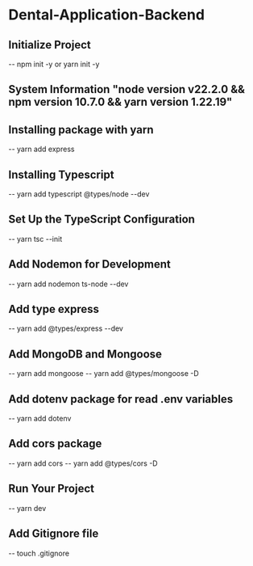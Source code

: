 # Dental-Application-Backend

## Initialize Project
-- npm init -y or yarn init -y

## System Information "node version v22.2.0 && npm version 10.7.0 && yarn version 1.22.19"

## Installing package with yarn
-- yarn add express

## Installing Typescript
-- yarn add typescript @types/node --dev

## Set Up the TypeScript Configuration
-- yarn tsc --init

## Add Nodemon for Development
-- yarn add nodemon ts-node --dev

## Add type express
-- yarn add @types/express --dev

## Add MongoDB and Mongoose
-- yarn add mongoose
-- yarn add @types/mongoose -D

## Add dotenv package for read .env variables 
-- yarn add dotenv

## Add cors package
-- yarn add cors
-- yarn add @types/cors -D


## Run Your Project
-- yarn dev


## Add Gitignore file
-- touch .gitignore



